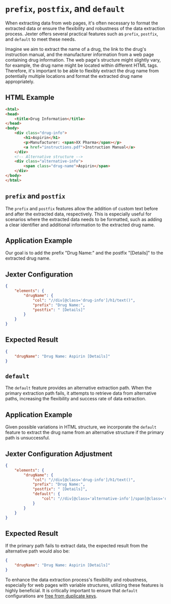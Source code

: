 
# `prefix`, `postfix`, and `default`
When extracting data from web pages, it's often necessary to format the extracted data or ensure the flexibility and robustness of the data extraction process. Jexter offers several practical features such as `prefix`, `postfix`, and `default` to meet these needs. 

Imagine we aim to extract the name of a drug, the link to the drug's instruction manual, and the manufacturer information from a web page containing drug information. The web page's structure might slightly vary, for example, the drug name might be located within different HTML tags. Therefore, it's important to be able to flexibly extract the drug name from potentially multiple locations and format the extracted drug name appropriately.

## HTML Example

```html
<html>
<head>
    <title>Drug Information</title>
</head>
<body>
    <div class="drug-info">
        <h1>Aspirin</h1>
        <p>Manufacturer: <span>XX Pharma</span></p>
        <a href="instructions.pdf">Instruction Manual</a>
    </div>
    <!-- Alternative structure -->
    <div class="alternative-info">
        <span class="drug-name">Aspirin</span>
    </div>
</body>
</html>

```

## `prefix` and `postfix`

The `prefix` and `postfix` features allow the addition of custom text before and after the extracted data, respectively. This is especially useful for scenarios where the extracted data needs to be formatted, such as adding a clear identifier and additional information to the extracted drug name.

## Application Example

Our goal is to add the prefix "Drug Name:" and the postfix "[Details]" to the extracted drug name.

## Jexter Configuration

```json
{
    "elements": {
        "drugName": {
            "col": "//div[@class='drug-info']/h1/text()",
            "prefix": "Drug Name:",
            "postfix": " [Details]"
        }
    }
}

```

## Expected Result

```json
{
    "drugName": "Drug Name: Aspirin [Details]"
}

```

## `default`

The `default` feature provides an alternative extraction path. When the primary extraction path fails, it attempts to retrieve data from alternative paths, increasing the flexibility and success rate of data extraction.

## Application Example

Given possible variations in HTML structure, we incorporate the `default` feature to extract the drug name from an alternative structure if the primary path is unsuccessful.

## Jexter Configuration Adjustment

```json
{
    "elements": {
        "drugName": {
            "col": "//div[@class='drug-info']/h1/text()",
            "prefix": "Drug Name:",
            "postfix": " [Details]",
            "default": {
                "col": "//div[@class='alternative-info']/span[@class='drug-name']/text()"
            }
        }
    }
}

```

## Expected Result

If the primary path fails to extract data, the expected result from the alternative path would also be:

```json
{
    "drugName": "Drug Name: Aspirin [Details]"
}

```

To enhance the data extraction process's flexibility and robustness, especially for web pages with variable structures, utilizing these features is highly beneficial. It is critically important to ensure that  `default` configurations are [free from duplicate keys](Special%20Case：%20Avoiding%20Duplicate%20Keys%20in%20JSON%20Data%20Structures.md).
